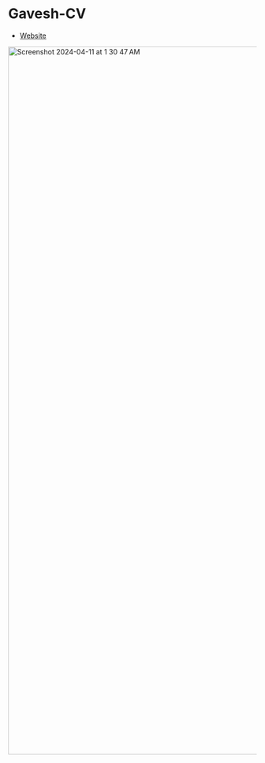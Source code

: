 # Gavesh-CV

- [Website](https://gaveshaggarwal.netlify.app/)
  
<img width="1437" alt="Screenshot 2024-04-11 at 1 30 47 AM" src="https://github.com/Aggarwal-Gavesh-25/Gavesh-CV/assets/118240223/f499806e-61b0-4eba-b3a3-46730f4dc050">
